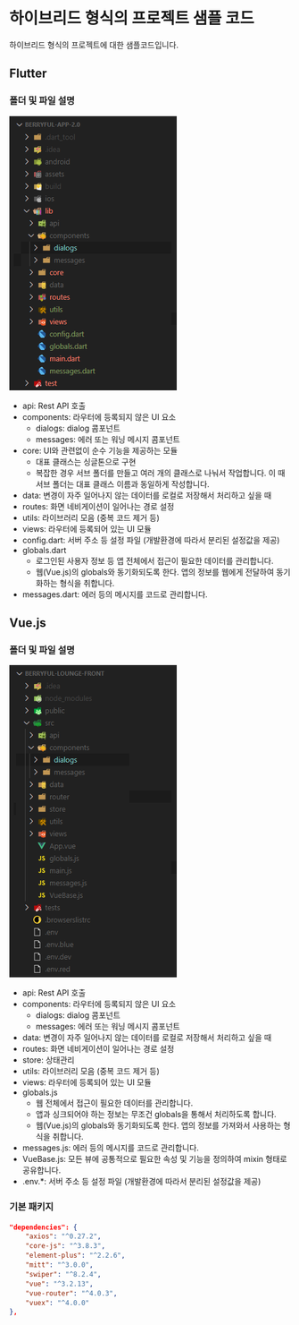 # 하이브리드 형식의 프로젝트 샘플 코드

하이브리드 형식의 프로젝트에 대한 샘플코드입니다.


## Flutter

### 폴더 및 파일 설명

![](./pic-1.png)
* api: Rest API 호출
* components: 라우터에 등록되지 않은 UI 요소
  * dialogs: dialog 콤포넌트
  * messages: 에러 또는 워닝 메시지 콤포넌트
* core: UI와 관련없이 순수 기능을 제공하는 모듈
  * 대표 클래스는 싱글톤으로 구현
  * 복잡한 경우 서브 폴더를 만들고 여러 개의 클래스로 나눠서 작업합니다. 이 때 서브 폴더는 대표 클래스 이름과 동일하게 작성합니다.
* data: 변경이 자주 일어나지 않는 데이터를 로컬로 저장해서 처리하고 싶을 때
* routes: 화면 네비게이션이 일어나는 경로 설정
* utils: 라이브러리 모음 (중복 코드 제거 등)
* views: 라우터에 등록되어 있는 UI 모듈
* config.dart: 서버 주소 등 설정 파일 (개발환경에 따라서 분리된 설정값을 제공)
* globals.dart
  * 로그인된 사용자 정보 등 앱 전체에서 접근이 필요한 데이터를 관리합니다.
  * 웹(Vue.js)의 globals와 동기화되도록 한다. 앱의 정보를 웹에게 전달하여 동기화하는 형식을 취합니다.
* messages.dart: 에러 등의 메시지를 코드로 관리합니다.


## Vue.js

### 폴더 및 파일 설명

![](./pic-2.png)
* api: Rest API 호출
* components: 라우터에 등록되지 않은 UI 요소
  * dialogs: dialog 콤포넌트
  * messages: 에러 또는 워닝 메시지 콤포넌트
* data: 변경이 자주 일어나지 않는 데이터를 로컬로 저장해서 처리하고 싶을 때
* routes: 화면 네비게이션이 일어나는 경로 설정
* store: 상태관리
* utils: 라이브러리 모음 (중복 코드 제거 등)
* views: 라우터에 등록되어 있는 UI 모듈
* globals.js
  * 웹 전체에서 접근이 필요한 데이터를 관리합니다.
  * 앱과 싱크되어야 하는 정보는 무조건 globals을 통해서 처리하도록 합니다.
  * 웹(Vue.js)의 globals와 동기화되도록 한다. 앱의 정보를 가져와서 사용하는 형식을 취합니다.
* messages.js: 에러 등의 메시지를 코드로 관리합니다.
* VueBase.js: 모든 뷰에 공통적으로 필요한 속성 및 기능을 정의하여 mixin 형태로 공유합니다.
* .env.*: 서버 주소 등 설정 파일 (개발환경에 따라서 분리된 설정값을 제공)

### 기본 패키지

``` json
"dependencies": {
    "axios": "^0.27.2",
    "core-js": "^3.8.3",
    "element-plus": "^2.2.6",
    "mitt": "^3.0.0",
    "swiper": "^8.2.4",
    "vue": "^3.2.13",
    "vue-router": "^4.0.3",
    "vuex": "^4.0.0"
},
```